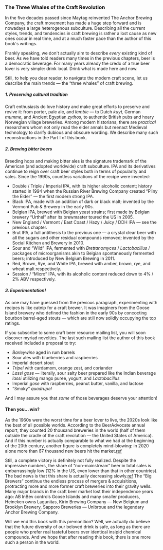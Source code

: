 ### The Three Whales of the Craft Revolution

In the five decades passed since Maytag reinvented The Anchor Brewing Company, the craft movement has made a huge step forward and is nowadays a large heterogenous subculture. Describing all the current styles, trends, and tendencies in craft brewing is rather a lost cause as new ones occur in real time, and at a much faster pace than the author of this book's writings.

Frankly speaking, we don't actually aim to describe *every* existing kind of beer. As we have told readers many times in the previous chapters, beer is a democratic beverage. For many years already the credo of a true beer lover is very simple: drink local. Drink what is made here and now.

Still, to help you dear reader, to navigate the modern craft scene, let us describe the main trends — the “three whales” of craft brewing.

##### 1. Preserving cultural tradition

Craft enthusiasts do love history and make great efforts to preserve and revive it: from porter, pale ale, and *lambic* — to Dutch *kuyt*, German *mumme*, and Ancient Egyptian *zythos*, to authentic British pubs and hoary Norwegian village breweries. Among modern historians, there are *practical* researchers whom not only read the elder annals but reenact Medieval technology to clarify dubious and obscure wording. We describe many such reconstructions in the Part I of this book.

##### 2. Brewing bitter beers

Breeding hops and making bitter ales is the signature trademark of the American (and adopted worldwide) craft subculture. IPA and its derivatives continue to reign over craft beer styles both in terms of popularity and sales. Since the 1990s, countless variations of the recipe were invented:
  * Double / Triple / Imperial IPA, with its higher alcoholic content; history started in 1994 when the Russian River Brewing Company created “Pliny the Elder” — the first modern strong IPA.
  * Black IPA, made with an addition of dark or black malt; invented by the Vermont Pub & Brewery in the early 90s.
  * Belgian IPA, brewed with Belgian yeast strains; first made by Belgian brewery “Urthel” after its brewmaster toured the US in 2005.
  * New England / Vermont / East Coast / Hazy / Juicy / DDH IPA — see the previous chapter.
  * Brut IPA, a full antithesis to the previous one — a crystal clear beer with all the sugars and other residual compounds removed; invented by the Social Kitchen and Brewery in 2010.
  * Sour and “Wild” IPA, fermented with *Brettanomyces* / *Lactobacillus* / packages of microorganisms akin to Belgian spontaneously fermented beers; introduced by New Belgium Brewing in 2011.
  * Red, Brown, Rye, and White IPA, brewed with amber, brown, rye, and wheat malt respectively.
  * Session / “Micro” IPA, with its alcoholic content reduced down to 4% / 2% ABV respectively.

##### 3. Experimentation!

As one may have guessed from the previous paragraph, experimenting with recipes is like catnip for a craft brewer. It was imaginers from the Goose Island brewery who defined the fashion in the early 90s by concocting bourbon barrel-aged stouts — which are still now solidly occupying the top ratings.

If you subscribe to some craft beer resource mailing list, you will soon discover myriad novelties. The last such mailing list the author of this book received included a proposal to try:
  * *Barleywine* aged in rum barrels
  * Sour ales with blueberries and raspberries
  * Imperial desert stout
  * *Tripel* with cardamom, orange zest, and coriander
  * *Lassi gose* — literally, sour salty beer prepared like the Indian beverage *lassi* utilizing mango puree, yogurt, and *Lactobacillus*
  * Imperial *gose* with raspberries, peanut butter, vanilla, and lactose
  * “Smoky” *quadrupel*

And I may assure you that *some* of those beverages deserve your attention!

#### Then you… win?

As the 1960s were the worst time for a beer lover to live, the 2020s look like the best of all possible worlds. According to the BeerAdvocate annual report, they counted 20 thousand breweries in the world (half of them outside the cradle of the craft revolution — the United States of America). And if this number is actually comparable to what we had at the beginning of the 20th century, another figure is completely mind-blowing: in 2020 alone more than 67 thousand new beers hit the market.[ref](https://www.beeradvocate.com/articles/18304/the-year-in-beer-breaking-down-2020/)

Still, a complete victory is definitely not fully realized. Despite the impressive numbers, the share of “non-mainstream” beer in total sales is embarrassingly low (12% in the US, even lower than that in other countries). The bad news is that this share is actually decreasing slowly.[ref](https://fortune.com/2021/04/06/craft-brewers-2020-sales-market-share-closings-beer-independent-brewers-association/) The “Big Brewers” continue the endless process of mergers & acquisitions, protracting more and more former craft breweries into their gravity wells. Many major brands in the craft beer market lost their independence years ago: AB InBev controls Goose Islands and many smaller producers, Heineken owns Lagunitas, Kirin Brewing Company — New Belgium and Brooklyn Brewery, Sapporo Breweries — Unibroue and the legendary Anchor Brewing Company.

Will we end this book with this premonition? Well, we actually do believe that the future diversity of our beloved drink is safe, as long as there are people who prefer real tasteful beers over identical insipid chemical compounds. And we hope that after reading this book, there is one more such a person in the world.